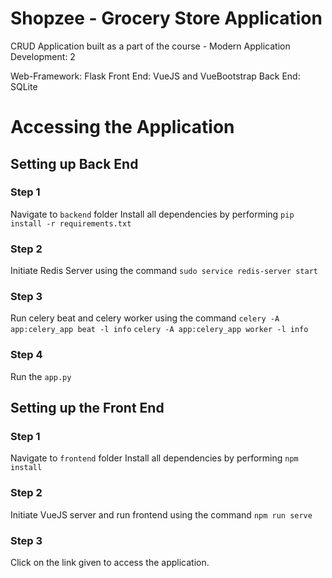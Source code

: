 # Shopzee - Grocery Store Application
CRUD Application built as a part of the course - Modern Application Development: 2

Web-Framework: Flask
Front End: VueJS and VueBootstrap
Back End: SQLite

# Accessing the Application
## Setting up Back End
### Step 1
Navigate to `backend` folder
Install all dependencies by performing 
```pip install -r requirements.txt```

### Step 2
Initiate Redis Server using the command 
```sudo service redis-server start```

### Step 3
Run celery beat and celery worker using the command 
```celery -A app:celery_app beat -l info```
```celery -A app:celery_app worker -l info```

### Step 4
Run the `app.py`

## Setting up the Front End
### Step 1
Navigate to `frontend` folder
Install all dependencies by performing 
```npm install```

### Step 2
Initiate VueJS server and run frontend using the command 
```npm run serve```

### Step 3
Click on the link given to access the application.

